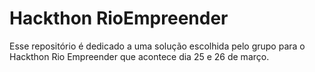 # Hackthon RioEmpreender
Esse repositório é dedicado a uma solução escolhida pelo grupo para o Hackthon Rio Empreender que acontece dia 25 e 26 de março.    
